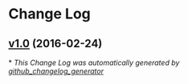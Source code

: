 # Change Log

## [v1.0](https://github.com/UpInTheAir/Exynos-7420-6.0.1/tree/v1.0) (2016-02-24)


\* *This Change Log was automatically generated by [github_changelog_generator](https://github.com/skywinder/Github-Changelog-Generator)*